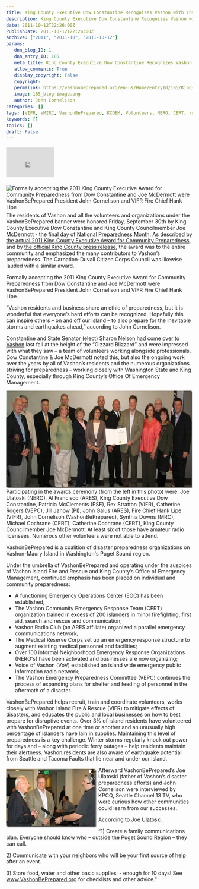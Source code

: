 ```yaml
---
title: King County Executive Dow Constantine Recognizes Vashon with Inaugural Community Preparedness Award
description: King County Executive Dow Constantine Recognizes Vashon with Inaugural Community Preparedness Award
date: 2011-10-12T22:26:00Z
PublishDate: 2011-10-12T22:26:00Z
archive: ["2011", "2011-10", "2011-10-12"]
params:
   dnn_blog_ID: 1
   dnn_entry_ID: 185
   meta_title: King County Executive Dow Constantine Recognizes Vashon with Inaugural Community Preparedness Award
   allow_comments: True
   display_copyright: False
   copyright: 
   permalink: https://vashonbeprepared.org/en-us/Home/EntryId/185/King-County-Executive-Dow-Constantine-Recognizes-Vashon-with-Inaugural-Community-Preparedness-Award
   image: 185_blog-image.png
   author: John Cornelison
categories: []
tags: [VIFR, VMIRC, VashonBePrepared, KCOEM, Volunteers, NERO, CERT, regional, VEPC, ARES, Citizen Corps, MRC, PI, press, PSE]
keywords: []
topics: []
draft: False
---
```


<div class="wlWriterHeaderFooter" style="padding-bottom: 4px; margin: 0px; padding-left: 0px; padding-right: 0px; float: none; padding-top: 4px;"><iframe src="http://www.facebook.com/widgets/like.php?href=http://vashoneoc.org/Blogs/VashonPreparedness/tabid/164/EntryId/185/King-County-Executive-Dow-Constantine-Recognizes-Vashon-with-Inaugural-Community-Preparedness-Award.aspx" frameborder="0" scrolling="no" style="width: 130px; height: 80px;border: medium none;"></iframe></div>
<p><a href="http://vashoneoc.org/images/dnnBlog/1/185/Windows-Live-Writer-Vashon-Awarded_12503-IMG_0412.jpg"><img title="Formally accepting the 2011 King County Executive Award for Community Preparedness from Dow Constantine and Joe McDermott were VashonBePrepared President John Cornelison and VIFR Fire Chief Hank Lipe" style="background-image: none;   margin: 0px 5px 5px 0px; padding-left: 0px; padding-right: 0px; display: inline; float: left;   padding-top: 0px;border: 0px solid;" alt="Formally accepting the 2011 King County Executive Award for Community Preparedness from Dow Constantine and Joe McDermott were VashonBePrepared President John Cornelison and VIFR Fire Chief Hank Lipe" src="http://vashoneoc.org/images/dnnBlog/1/185/Windows-Live-Writer-Vashon-Awarded_12503-IMG_0412_thumb.jpg" /></a>The residents of Vashon and all the volunteers and organizations under the VashonBePrepared banner were honored Friday, September 30th by King County Executive Dow Constantine and King County Councilmember Joe McDermott - the final day of <a href="http://www.emd.wa.gov/preparedness/prep_infocus.shtml#Prepare" target="_blank">National Preparedness Month</a>. As described by <a href="/Blogs/VashonPreparedness/tabid/164/EntryId/179/King-County-Executive-Dow-Constantine-rsquo-s-2011-Award-for-Community-Preparedness-to-VashonBePrepared.aspx" target="_blank">the actual 2011 King County Executive Award for Community Preparedness</a>, and by <a href="/Blogs/VashonPreparedness/tabid/164/EntryId/178/VashonBePrepared-and-Carnation-Duvall-Citizen-Corps-Council-recognized-for-preparedness-and-response-efforts.aspx" target="_blank">the official King County press release</a>, the award was to the entire community and emphasized the many contributors to Vashon&rsquo;s preparedness. The Carnation-Duvall Citizen Corps Council was likewise lauded with a similar award.</p>
<p>Formally accepting the 2011 King County Executive Award for Community Preparedness from Dow Constantine and Joe McDermott were VashonBePrepared President John Cornelison and VIFR Fire Chief Hank Lipe.</p>
<p>&ldquo;Vashon residents and business share an ethic of preparedness, but it is wonderful that everyone&rsquo;s hard efforts can be recognized. Hopefully this can inspire others &ndash; on and off our island &ndash; to also prepare for the inevitable storms and earthquakes ahead,&rdquo; according to John Cornelison.</p>
<p>Constantine and State Senator (elect) Sharon Nelson had <a href="http://www.pnwlocalnews.com/vashon/vib/news/110523599.html" target="_blank">come over to Vashon</a> last fall at the height of the &ldquo;Gizzard Blizzard&rdquo; and were impressed with what they saw &ndash; a team of volunteers working alongside professionals. Dow Constantine &amp; Joe McDermott noted this, but also the ongoing work over the years by all of Vashon&rsquo;s residents and the numerous organizations striving for preparedness &ndash; working closely with Washington State and King County, especially through King County&rsquo;s Office Of Emergency Management.</p>
<p><a href="/images/dnnBlog/1/185/Windows-Live-Writer-Vashon-Awarded_12503-King_County_Executive_Dow_Constantine_and_King_County_Councilmember_Joe_McDermott_with_members_of_VashonBePrepared_2.jpg"><img width="590" height="263" title="(from the left) Joe Ulatoski (NERO), Al Francisco (ARES), King County Executive Dow Constantine, Patricia McClements (PSE), Rex Stratton (VIFR), Catherine Rogers (VEPC), Jill Janow (PI), John Galus (ARES), Fire Chief Hank Lipe, John Cornelison (VashonBePrepared), Synthia Downs (MRC), Michael Cochrane (CERT), Catherine Cochrane (CERT), King County Councilmember Joe McDermott" style="background-image: none;   padding-left: 0px; padding-right: 0px; display: inline; float: right;   padding-top: 0px;border: 0px;" alt="King County Executive Dow Constantine and King County Councilmember Joe McDermott with members of VashonBePrepared" src="/images/dnnBlog/1/185/Windows-Live-Writer-Vashon-Awarded_12503-King_County_Executive_Dow_Constantine_and_King_County_Councilmember_Joe_McDermott_with_members_of_VashonBePrepared_thumb.jpg" /></a>Participating in the awards ceremony (from the left in this photo) were: Joe Ulatoski (NERO), Al Francisco (ARES), King County Executive Dow Constantine, Patricia McClements (PSE), Rex Stratton (VIFR), Catherine Rogers (VEPC), Jill Janow (PI), John Galus (ARES), Fire Chief Hank Lipe (VIFR), John Cornelison (VashonBePrepared), Synthia Downs (MRC), Michael Cochrane (CERT), Catherine Cochrane (CERT), King County Councilmember Joe McDermott. At least six of those have amateur radio licensees. Numerous other volunteers were not able to attend.</p>
<p>VashonBePrepared is a coalition of disaster preparedness organizations on Vashon-Maury Island in Washington's Puget Sound region. </p>
<p>Under the umbrella of VashonBePrepared and operating under the auspices of Vashon Island Fire and Rescue and King County&rsquo;s Office of Emergency Management, continued emphasis has been placed on individual and community preparedness:</p>
<ul>
    <li>A functioning Emergency Operations Center (EOC) has been established, </li>
    <li>The Vashon Community Emergency Response Team (CERT) organization trained in excess of 200 islanders in minor firefighting, first aid, search and rescue and communication; </li>
    <li>Vashon Radio Club (an ARES affiliate) organized a parallel emergency communications network; </li>
    <li>The Medical Reserve Corps set up an emergency response structure to augment existing medical personnel and facilities; </li>
    <li>Over 100 informal Neighborhood Emergency Response Organizations (NERO's) have been activated and businesses are now organizing; </li>
    <li>Voice of Vashon (VoV) established an island wide emergency public information radio network; </li>
    <li>The Vashon Emergency Preparedness Committee (VEPC) continues the process of expanding plans for shelter and feeding of personnel in the aftermath of a disaster. </li>
</ul>
<p>VashonBePrepared helps recruit, train and coordinate volunteers, works closely with Vashon Island Fire &amp; Rescue (VIFR) to mitigate effects of disasters, and educates the public and local businesses on how to best prepare for disruptive events. Over 3% of island residents have volunteered with VashonBePrepared at one time or another and an unusually high percentage of islanders have lain in supplies. Maintaining this level of preparedness is a key challenge. Winter storms regularly knock out power for days and &ndash; along with periodic ferry outages &ndash; help residents maintain their alertness. Vashon residents are also aware of earthquake potential from Seattle and Tacoma Faults that lie near and under our island.</p>
<p><a href="/images/dnnBlog/1/185/Windows-Live-Writer-Vashon-Awarded_12503-IMG_0416.jpg"><img width="244" height="158" title="VashonBePrepared's Joe Ulatoski and President John Cornelison being interviewed by KPCQ, Seattle Channel 13 TV" style="background-image: none;   margin: 5px 5px 5px 0px; padding-left: 0px; padding-right: 0px; display: inline; float: left;   padding-top: 0px;border: 0px;" alt="VashonBePrepared's Joe Ulatoski and President John Cornelison being interviewed by KPCQ, Seattle Channel 13 TV" src="/images/dnnBlog/1/185/Windows-Live-Writer-Vashon-Awarded_12503-IMG_0416_thumb.jpg" /></a>Afterward VashonBePrepared&rsquo;s Joe Ulatoski (father of Vashon&rsquo;s disaster preparedness efforts) and John Cornelison were interviewed by KPCQ, Seattle Channel 13 TV, who were curious how other communities could learn from our successes.</p>
<p>According to Joe Ulatoski, </p>
<p>&ldquo;1) Create a family communications plan. Everyone should know who &ndash; outside the Puget Sound Region &ndash; they can call. </p>
<p>2) Communicate with your neighbors who will be your first source of help after an event.</p>
<p>3) Store food, water and other basic supplies&nbsp; - enough for 10 days! See <a href="http://www.VashonBePrepared.org">www.VashonBePrepared.org</a> for checklists and other advice."</p>
